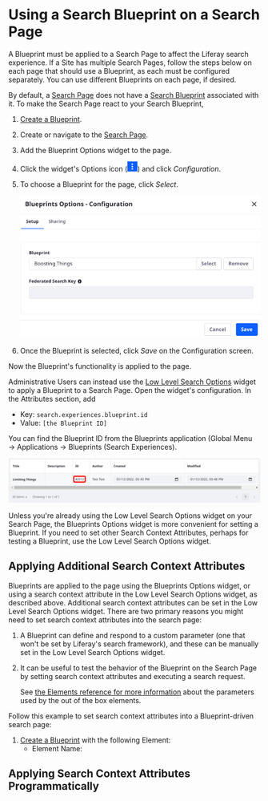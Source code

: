 # Using a Search Blueprint on a Search Page

<!-- SME Questions:
Do we need sections on Applying Search Context Attributes, as I've stubbed out below? If so they'll need fleshing out and examples, but I need to know what we expect these use cases to look like.

Also, are there details I am missing? -->

A Blueprint must be applied to a Search Page to affect the Liferay search experience. If a Site has multiple Search Pages, follow the steps below on each page that should use a Blueprint, as each must be configured separately. You can use different Blueprints on each page, if desired.

By default, a [Search Page](../../search-pages-and-widgets/working-with-search-pages.md) does not have a [Search Blueprint](./understanding-search-blueprints.md) associated with it. To make the Search Page react to your Search Blueprint,

1. [Create a Blueprint](./creating-and-managing-search-blueprints.md).
1. Create or navigate to the [Search Page](../../search-pages-and-widgets/working-with-search-pages.md).
1. Add the Blueprint Options widget to the page. 
1. Click the widget's Options icon (![Options](../../../images/icon-app-options.png)) and click *Configuration*.
1. To choose a Blueprint for the page, click _Select_.

   ![Select a Blueprint for use on the page.](./using-a-search-blueprint-on-a-search-page/images/02.png)

1. Once the Blueprint is selected, click _Save_ on the Configuration screen.

Now the Blueprint's functionality is applied to the page.

Administrative Users can instead use the [Low Level Search Options](../../search-pages-and-widgets/search-results/understanding-low-level-search-options.md) widget to apply a Blueprint to a Search Page. Open the widget's configuration. In the Attributes section, add

- Key: `search.experiences.blueprint.id`
- Value: `[the Blueprint ID]`

You can find the Blueprint ID from the Blueprints application (Global Menu &rarr; Applications &rarr; Blueprints (Search Experiences).

![The Blueprint ID is listed in the Blueprints application.](./using-a-search-blueprint-on-a-search-page/images/01.png)

Unless you're already using the Low Level Search Options widget on your Search Page, the Blueprints Options widget is more convenient for setting a Blueprint. If you need to set other Search Context Attributes, perhaps for testing a Blueprint, use the Low Level Search Options widget.

## Applying Additional Search Context Attributes

Blueprints are applied to the page using the Blueprints Options widget, or using a search context attribute in the Low Level Search Options widget, as described above. Additional search context attributes can be set in the Low Level Search Options widget. There are two primary reasons you might need to set search context attributes into the search page:

1. A Blueprint can define and respond to a custom parameter (one that won't be set by Liferay's search framework), and these can be manually set in the Low Level Search Options widget.
1. It can be useful to test the behavior of the Blueprint on the Search Page by setting search context attributes and executing a search request.

   See [the Elements reference for more information](./search-blueprints-elements-reference.md) about the parameters used by the out of the box elements.

Follow this example to set search context attributes into a Blueprint-driven search page:

1. [Create a Blueprint](./creating-and-managing-search-blueprints.md) with the following Element:
   - Element Name: 

<!-- So far I haven't found a reasonable use case for this -->

## Applying Search Context Attributes Programmatically

<!-- Should we say something about this? -->
